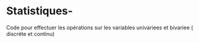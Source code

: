 # Statistiques-
Code pour effectuer les opérations sur les variables univariees et bivariee ( discrète et continu)
